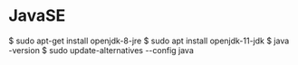 # JavaSE

$ sudo apt-get install openjdk-8-jre
$ sudo apt install openjdk-11-jdk
$ java -version
$ sudo update-alternatives --config java
